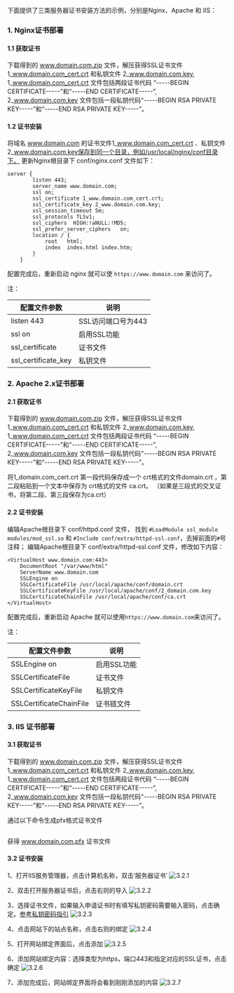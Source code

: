 下面提供了三类服务器证书安装方法的示例，分别是Nginx、Apache 和 IIS：


### 1. Nginx证书部署

#### 1.1 获取证书
下载得到的 www.domain.com.zip 文件，解压获得SSL证书文件 1_www.domain.com_cert.crt 和私钥文件 2_www.domain.com.key,
1_www.domain.com_cert.crt 文件包括两段证书代码 “-----BEGIN CERTIFICATE-----”和“-----END CERTIFICATE-----”,
2_www.domain.com.key 文件包括一段私钥代码“-----BEGIN RSA PRIVATE KEY-----”和“-----END RSA PRIVATE KEY-----”。

#### 1.2 证书安装
将域名 www.domain.com 的证书文件1_www.domain.com_cert.crt 、私钥文件2_www.domain.com.key保存到同一个目录，例如/usr/local/nginx/conf目录下。
更新Nginx根目录下 conf/nginx.conf 文件如下：
```
server {
        listen 443;
        server_name www.domain.com;
        ssl on;
        ssl_certificate 1_www.domain.com_cert.crt;
        ssl_certificate_key 2_www.domain.com.key;
        ssl_session_timeout 5m;
        ssl_protocols TLSv1;
        ssl_ciphers  HIGH:!aNULL:!MD5;
        ssl_prefer_server_ciphers   on;
        location / {
            root   html;
            index  index.html index.htm;
        }
    }
```
配置完成后，重新启动 nginx 就可以使 `https://www.domain.com` 来访问了。

注：

| 配置文件参数 | 说明 |
|---------|---------|
| listen 443 | SSL访问端口号为443 |
| ssl on | 启用SSL功能 |
| ssl_certificate | 证书文件 |
| ssl_certificate_key | 私钥文件 |


### 2. Apache 2.x证书部署

#### 2.1 获取证书
下载得到的 www.domain.com.zip 文件，解压获得SSL证书文件 1_www.domain.com_cert.crt 和私钥文件 2_www.domain.com.key,
1_www.domain.com_cert.crt 文件包括两段证书代码 “-----BEGIN CERTIFICATE-----”和“-----END CERTIFICATE-----”,
2_www.domain.com.key 文件包括一段私钥代码“-----BEGIN RSA PRIVATE KEY-----”和“-----END RSA PRIVATE KEY-----”。

将1_domain.com_cert.crt 第一段代码保存成一个 crt格式的文件domain.crt ，第二段粘贴到一个文本中保存为 crt格式的文件 ca.crt。
（如果是三段式的交叉证书，将第二段、第三段保存为ca.crt）

#### 2.2 证书安装
编辑Apache根目录下 conf/httpd.conf 文件，
找到 `#LoadModule ssl_module modules/mod_ssl.so` 和 `#Include conf/extra/httpd-ssl.conf`，去掉前面的`#`号注释；
编辑Apache根目录下 conf/extra/httpd-ssl.conf 文件，修改如下内容：
```
<VirtualHost www.domain.com:443>
    DocumentRoot "/var/www/html"
    ServerName www.domain.com
    SSLEngine on
    SSLCertificateFile /usr/local/apache/conf/domain.crt
    SSLCertificateKeyFile /usr/local/apache/conf/2_domain.com.key
    SSLCertificateChainFile /usr/local/apache/conf/ca.crt
</VirtualHost>
```
配置完成后，重新启动 Apache 就可以使用`https://www.domain.com`来访问了。

注：

| 配置文件参数 | 说明 | 
|---------|---------|
| SSLEngine on | 启用SSL功能 |
| SSLCertificateFile | 证书文件 |
| SSLCertificateKeyFile | 私钥文件 |
| SSLCertificateChainFile | 证书链文件 |


### 3. IIS 证书部署

#### 3.1 获取证书

下载得到的 www.domain.com.zip 文件，解压获得SSL证书文件 1_www.domain.com_cert.crt 和私钥文件 2_www.domain.com.key,
1_www.domain.com_cert.crt 文件包括两段证书代码 “-----BEGIN CERTIFICATE-----”和“-----END CERTIFICATE-----”,
2_www.domain.com.key 文件包括一段私钥代码“-----BEGIN RSA PRIVATE KEY-----”和“-----END RSA PRIVATE KEY-----”。

通过以下命令生成pfx格式证书文件
```openssl pkcs12 -export -out www.domain.com.pfx -inkey 2_www.domain.com.key -in 1_www.domain.com_cert.crt
```
获得 www.domain.com.pfx 证书文件

#### 3.2 证书安装
1、打开IIS服务管理器，点击计算机名称，双击‘服务器证书’
![3.2.1](//mccdn.qcloud.com/static/img/6d7b25b42c493bfd9d9d871b00c67398/image.png)

2、双击打开服务器证书后，点击右则的导入
![3.2.2](//mccdn.qcloud.com/static/img/9fbedac0a2c160c72f0ef95bfaca9e18/image.png)

3、选择证书文件，如果输入申请证书时有填写私钥密码需要输入密码，点击确定。[参考私钥密码指引](https://www.qcloud.com/doc/product/400/4461)
![3.2.3](//mccdn.qcloud.com/static/img/77fdc7cd57281b03d41a19c81af1158d/image.png)

4、点击网站下的站点名称，点击右则的绑定
![3.2.4](//mccdn.qcloud.com/static/img/6c7eee199d1da5d141942af170022a09/image.png)

5、打开网站绑定界面后，点击添加
![3.2.5](//mccdn.qcloud.com/static/img/58e4ee6bb90307fbe1a238ebf818ff9b/image.png)

6、添加网站绑定内容：选择类型为https，端口443和指定对应的SSL证书，点击确定
![3.2.6](//mccdn.qcloud.com/static/img/813256e938d26fb71d3223cf1eb6082b/image.png)

7、添加完成后，网站绑定界面将会看到刚刚添加的内容
![3.2.7](//mccdn.qcloud.com/static/img/0748888723acf5671ba9a1ed7ef9ebd2/image.png)
